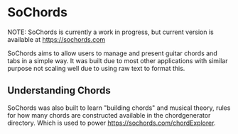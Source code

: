# SoChords

NOTE: SoChords is currently a work in progress, but current version is available at https://sochords.com

SoChords aims to allow users to manage and present guitar chords and tabs in a simple way. It was built due to most other applications with similar purpose not scaling well due to using raw text to format this.


## Understanding Chords

SoChords was also built to learn "building chords" and musical theory, rules for how many chords are constructed available in the chordgenerator directory. Which is used to power https://sochords.com/chordExplorer.




